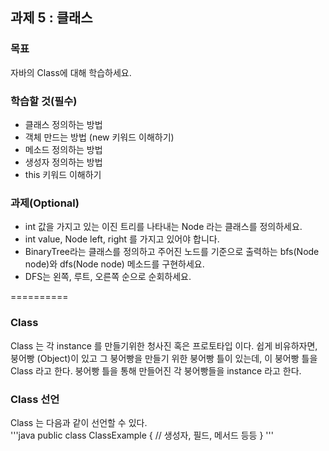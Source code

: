 ## 과제 5 : 클래스   
### 목표   
자바의 Class에 대해 학습하세요.

### 학습할 것(필수)    
* 클래스 정의하는 방법
* 객체 만드는 방법 (new 키워드 이해하기)   
* 메소드 정의하는 방법   
* 생성자 정의하는 방법   
* this 키워드 이해하기   
### 과제(Optional)   
* int 값을 가지고 있는 이진 트리를 나타내는 Node 라는 클래스를 정의하세요.   
* int value, Node left, right 를 가지고 있어야 합니다.   
* BinaryTree라는 클래스를 정의하고 주어진 노드를 기준으로 출력하는 bfs(Node node)와 dfs(Node node) 메소드를 구현하세요.   
* DFS는 왼쪽, 루트, 오른쪽 순으로 순회하세요.   

==========

### Class   

Class 는 각 instance 를 만들기위한 청사진 혹은 프로토타입 이다. 쉽게 비유하자면, 붕어빵 (Object)이 있고 그 붕어빵을 만들기 위한 붕어빵 틀이 있는데, 
이 붕어빵 틀을 Class 라고 한다. 붕어빵 틀을 통해 만들어진 각 붕어빵들을 instance 라고 한다.    

### Class 선언   

Class 는 다음과 같이 선언할 수 있다.    
'''java
public class ClassExample {
    // 생성자, 필드, 메서드 등등
}
'''
